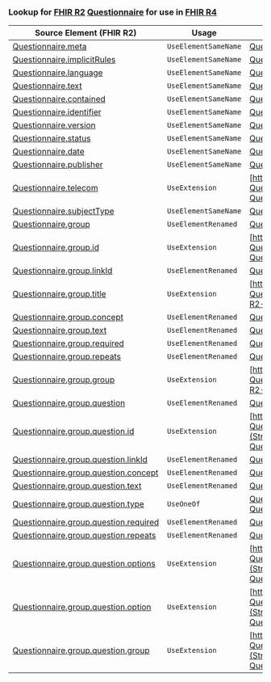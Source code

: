 ### Lookup for [FHIR R2](https://hl7.org/fhir/DSTU2/) [Questionnaire](https://hl7.org/fhir/DSTU2/Questionnaire.html) for use in [FHIR R4](https://hl7.org/fhir/R4/)

| Source Element (FHIR R2) | Usage | Target |
| -------------- | ----- | ------ |
| [Questionnaire.meta](https://hl7.org/fhir/DSTU2/Questionnaire.html#resource) | `UseElementSameName` | [Questionnaire.meta](https://hl7.org/fhir/R4/Questionnaire.html#resource) |
| [Questionnaire.implicitRules](https://hl7.org/fhir/DSTU2/Questionnaire.html#resource) | `UseElementSameName` | [Questionnaire.implicitRules](https://hl7.org/fhir/R4/Questionnaire.html#resource) |
| [Questionnaire.language](https://hl7.org/fhir/DSTU2/Questionnaire.html#resource) | `UseElementSameName` | [Questionnaire.language](https://hl7.org/fhir/R4/Questionnaire.html#resource) |
| [Questionnaire.text](https://hl7.org/fhir/DSTU2/Questionnaire.html#resource) | `UseElementSameName` | [Questionnaire.text](https://hl7.org/fhir/R4/Questionnaire.html#resource) |
| [Questionnaire.contained](https://hl7.org/fhir/DSTU2/Questionnaire.html#resource) | `UseElementSameName` | [Questionnaire.contained](https://hl7.org/fhir/R4/Questionnaire.html#resource) |
| [Questionnaire.identifier](https://hl7.org/fhir/DSTU2/Questionnaire.html#resource) | `UseElementSameName` | [Questionnaire.identifier](https://hl7.org/fhir/R4/Questionnaire.html#resource) |
| [Questionnaire.version](https://hl7.org/fhir/DSTU2/Questionnaire.html#resource) | `UseElementSameName` | [Questionnaire.version](https://hl7.org/fhir/R4/Questionnaire.html#resource) |
| [Questionnaire.status](https://hl7.org/fhir/DSTU2/Questionnaire.html#resource) | `UseElementSameName` | [Questionnaire.status](https://hl7.org/fhir/R4/Questionnaire.html#resource) |
| [Questionnaire.date](https://hl7.org/fhir/DSTU2/Questionnaire.html#resource) | `UseElementSameName` | [Questionnaire.date](https://hl7.org/fhir/R4/Questionnaire.html#resource) |
| [Questionnaire.publisher](https://hl7.org/fhir/DSTU2/Questionnaire.html#resource) | `UseElementSameName` | [Questionnaire.publisher](https://hl7.org/fhir/R4/Questionnaire.html#resource) |
| [Questionnaire.telecom](https://hl7.org/fhir/DSTU2/Questionnaire.html#resource) | `UseExtension` | [http://hl7.org/fhir/1.0/StructureDefinition/extension-Questionnaire.telecom](StructureDefinition-ext-R2-Questionnaire.telecom.html) |
| [Questionnaire.subjectType](https://hl7.org/fhir/DSTU2/Questionnaire.html#resource) | `UseElementSameName` | [Questionnaire.subjectType](https://hl7.org/fhir/R4/Questionnaire.html#resource) |
| [Questionnaire.group](https://hl7.org/fhir/DSTU2/Questionnaire.html#resource) | `UseElementRenamed` | [Questionnaire.item](https://hl7.org/fhir/R4/Questionnaire.html#resource) |
| [Questionnaire.group.id](https://hl7.org/fhir/DSTU2/Questionnaire.html#resource) | `UseExtension` | [http://hl7.org/fhir/1.0/StructureDefinition/extension-Questionnaire.group.id](StructureDefinition-ext-R2-Questionnaire.gr.id.html) |
| [Questionnaire.group.linkId](https://hl7.org/fhir/DSTU2/Questionnaire.html#resource) | `UseElementRenamed` | [Questionnaire.item.linkId](https://hl7.org/fhir/R4/Questionnaire.html#resource) |
| [Questionnaire.group.title](https://hl7.org/fhir/DSTU2/Questionnaire.html#resource) | `UseExtension` | [http://hl7.org/fhir/1.0/StructureDefinition/extension-Questionnaire.group.title](StructureDefinition-ext-R2-Questionnaire.gr.title.html) |
| [Questionnaire.group.concept](https://hl7.org/fhir/DSTU2/Questionnaire.html#resource) | `UseElementRenamed` | [Questionnaire.item.code](https://hl7.org/fhir/R4/Questionnaire.html#resource) |
| [Questionnaire.group.text](https://hl7.org/fhir/DSTU2/Questionnaire.html#resource) | `UseElementRenamed` | [Questionnaire.item.text](https://hl7.org/fhir/R4/Questionnaire.html#resource) |
| [Questionnaire.group.required](https://hl7.org/fhir/DSTU2/Questionnaire.html#resource) | `UseElementRenamed` | [Questionnaire.item.required](https://hl7.org/fhir/R4/Questionnaire.html#resource) |
| [Questionnaire.group.repeats](https://hl7.org/fhir/DSTU2/Questionnaire.html#resource) | `UseElementRenamed` | [Questionnaire.item.repeats](https://hl7.org/fhir/R4/Questionnaire.html#resource) |
| [Questionnaire.group.group](https://hl7.org/fhir/DSTU2/Questionnaire.html#resource) | `UseExtension` | [http://hl7.org/fhir/1.0/StructureDefinition/extension-Questionnaire.group.group](StructureDefinition-ext-R2-Questionnaire.gr.group.html) |
| [Questionnaire.group.question](https://hl7.org/fhir/DSTU2/Questionnaire.html#resource) | `UseElementRenamed` | [Questionnaire.item](https://hl7.org/fhir/R4/Questionnaire.html#resource) |
| [Questionnaire.group.question.id](https://hl7.org/fhir/DSTU2/Questionnaire.html#resource) | `UseExtension` | [http://hl7.org/fhir/1.0/StructureDefinition/extension-Questionnaire.group.question.id](StructureDefinition-ext-R2-Questionnaire.gr.qu.id.html) |
| [Questionnaire.group.question.linkId](https://hl7.org/fhir/DSTU2/Questionnaire.html#resource) | `UseElementRenamed` | [Questionnaire.item.linkId](https://hl7.org/fhir/R4/Questionnaire.html#resource) |
| [Questionnaire.group.question.concept](https://hl7.org/fhir/DSTU2/Questionnaire.html#resource) | `UseElementRenamed` | [Questionnaire.item.code](https://hl7.org/fhir/R4/Questionnaire.html#resource) |
| [Questionnaire.group.question.text](https://hl7.org/fhir/DSTU2/Questionnaire.html#resource) | `UseElementRenamed` | [Questionnaire.item.text](https://hl7.org/fhir/R4/Questionnaire.html#resource) |
| [Questionnaire.group.question.type](https://hl7.org/fhir/DSTU2/Questionnaire.html#resource) | `UseOneOf` | [Questionnaire.item.type](https://hl7.org/fhir/R4/Questionnaire.html#resource)<br />[Questionnaire.item.type](https://hl7.org/fhir/R4/Questionnaire.html#resource) |
| [Questionnaire.group.question.required](https://hl7.org/fhir/DSTU2/Questionnaire.html#resource) | `UseElementRenamed` | [Questionnaire.item.required](https://hl7.org/fhir/R4/Questionnaire.html#resource) |
| [Questionnaire.group.question.repeats](https://hl7.org/fhir/DSTU2/Questionnaire.html#resource) | `UseElementRenamed` | [Questionnaire.item.repeats](https://hl7.org/fhir/R4/Questionnaire.html#resource) |
| [Questionnaire.group.question.options](https://hl7.org/fhir/DSTU2/Questionnaire.html#resource) | `UseExtension` | [http://hl7.org/fhir/1.0/StructureDefinition/extension-Questionnaire.group.question.options](StructureDefinition-ext-R2-Questionnaire.gr.qu.options.html) |
| [Questionnaire.group.question.option](https://hl7.org/fhir/DSTU2/Questionnaire.html#resource) | `UseExtension` | [http://hl7.org/fhir/1.0/StructureDefinition/extension-Questionnaire.group.question.option](StructureDefinition-ext-R2-Questionnaire.gr.qu.option.html) |
| [Questionnaire.group.question.group](https://hl7.org/fhir/DSTU2/Questionnaire.html#resource) | `UseExtension` | [http://hl7.org/fhir/1.0/StructureDefinition/extension-Questionnaire.group.question.group](StructureDefinition-ext-R2-Questionnaire.gr.qu.group.html) |
